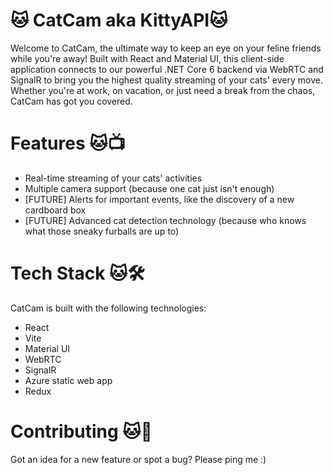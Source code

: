 # 🐱 CatCam aka KittyAPI🐱
Welcome to CatCam, the ultimate way to keep an eye on your feline friends while you're away! Built with React and Material UI, this client-side application connects to our powerful .NET Core 6 backend via WebRTC and SignalR to bring you the highest quality streaming of your cats' every move. Whether you're at work, on vacation, or just need a break from the chaos, CatCam has got you covered.

# Features 🐱📺
- Real-time streaming of your cats' activities
- Multiple camera support (because one cat just isn't enough)
- [FUTURE] Alerts for important events, like the discovery of a new cardboard box
- [FUTURE] Advanced cat detection technology (because who knows what those sneaky furballs are up to)

# Tech Stack 🐱🛠
CatCam is built with the following technologies:

- React
- Vite
- Material UI
- WebRTC
- SignalR
- Azure static web app
- Redux

# Contributing 🐱🤝
Got an idea for a new feature or spot a bug? Please ping me :) 
